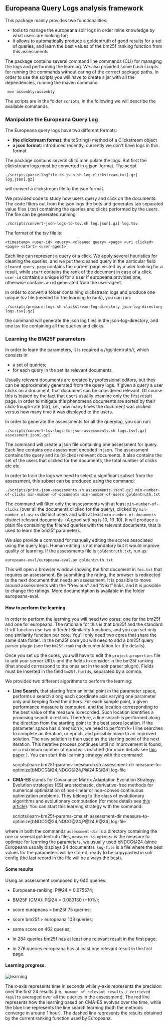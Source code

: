 ## Europeana Query Logs analysis framework 

This package mainly provides two functionalities: 

  * tools to manage the europeana solr logs in order mine knowledge by what users are looking for; 
  * it allows to automatically produce a goldentruth of good results for a set of queries, and learn the best values of the bm25f ranking function from this assessments
  
The package contains several command line commands (CLI) for managing the logs and performing the learning. 
We also provided some bash scripts for running the commands without caring of the correct package paths. 
In order to use the scripts you will have to create a jar with all the dependencies, running the maven command
 
     mvn assembly:assembly 

The scripts are in the folder `scripts`, in the following we will describe the available commands.   
  
### Manipolate the Europeana Query Log 

The Europeana query logs have two different formats:
  
  * **the clickstream format**: the toString() method of a Clickstream object
  * **a json format**: introduced recently, currently we don't have logs in this format. 
 
The package contains several cli to manipulate the logs. But first the clickstream logs must be converted
in a json-format. The script 

    ./scripts/parse-logfile-to-json.sh log-clickstream.txt[.gz] log.json[.gz]

will convert a clickstream file to the json format. 

We provided code to study how users query and click on the documents. The code filters out from the json logs 
the bots and generates tab separated value files (.tsv) containing the queries and clicks performed by the users. 
The file can be generated running: 

    ./scripts/convert-json-logs-to-tsv.sh log.json[.gz] log.tsv

The format of the tsv file is: 

	<timestamp>	<user-id> <query> <cleaned query> <page> <uri clicked> <page> <start> <user-agent>

Each line can represent a query or a click. We apply several heuristics for cleaning the queries, and we 
put the cleaned query in the particular field `cleaned query`. `page` contains the current page visited by a user looking for a result,
while `start` contains the rank of the document in case of a click. `user-id` contains a unique id for a user
if europeana provides one, otherwise contains an id generated from the user-agent. 

In order to convert a folder containing clickstream logs and produce one unique tsv file (needed for the learning to rank), 
you can run: 

    ./scripts/prepare-logs.sh clickstream-log-directory json-log-directory logs.tsv[.gz]

the command will generate the json log files in the json-log-directory, and one tsv file containing all the queries and clicks. 


### Learning the BM25F parameters

In order to learn the parameters, it is required a //goldentruth//, which consists in:
  
  * a set of queries;
  * for each query in the set its relevant documents. 
  
Usually relevant documents are created by professional editors, but they can  be approximately generated
from the query logs. If given a query a user clicks on a document, that document can be considered relevant. Of course this is biased
by the fact that users usually examine only the first result page. In order to mitigate this phenomena documents are sorted by their
click-trough-rate (ctr), i.e., how many times the document was clicked versus how many time it was displayed to the users. 

In order to generate the assessments for all the querylog, you can run: 

    ./scripts/convert-tsv-logs-to-json-assessments.sh logs.tsv[.gz] assessment.json[.gz]

The command will create a json file containing one assessment for query. Each line contains one assessment encoded in json. 
The assessment contains the query and its (clicked) relevant documents. It also contains the set of the users that clicked for 
the documents, the total number of clicks etc etc. 

In order to train the logs we need to select a significant subset from the assessment, this subset can be 
produced using the command: 

    ./scripts/print-json-assessments.sh assessments.json[.gz] min-number-of-clicks min-number-of-documents min-number-of-users goldentruth.txt

The command will filter only the assessments with at least `min-number-of-clicks` (over all the documents clicked for the query), clicked 
by `min-number-of-users` distinct users and with at least `min-number-of-documents` distinct relevant documents. (A good setting is 10, 10 ,10). 
It will produce a plain file containing the filtered queries with the relevant documents, that is used to learn the bm25f parameters. 

We also provide a command for manually editing the scores associated using the query logs. Human editing is not mandatory but it would improve
quality of learning. If the assessments file is `goldentruth.txt`, run as:

	europeana-eval/europeana-eval.py goldentruth.txt

This will open a browser window showing the first document in `foo.txt` that  requires an assessment.
By submitting the rating, the browser is redirected to the next document that needs an assessment. It is possible to move around assessments with the "Previous" and "Next" links, and it is possible to change the ratings.
More documentation is available in the folder europeana-eval.


#### How to perform the learning

In order to perform the learning you will need two cores: one for the bm25f and one for europeana. The rationale for this is that
bm25f and the standard tf-idf function use two different Similarity functions, and you can set only one similarity function per core. 
You'll only need two cores that share the same data folder. In the bm25f core you will need to add a bm25f query parser plugin (see the 
`bm25f-ranking` documentation for the details). 

Once you set up the cores, you will have to edit the `project.properties` file to add your server URLs and the fields to consider in the 
bm25f ranking (that should correspond to the ones set in the solr parser plugin). Fields must be inserted in the field `bm25f.fields`, separated
by a comma. 

We provided two different algorithms to perform the learning: 

   * **Line Search**, that starting from an initial point in the parameter space, performs a search along each coordinate axis varying one parameter only and keeping fixed the others. For each sample point, a given performance measure is computed, and the location corresponding to the best value of the measure is recorded. Such location identifies a promising search direction. Therefore, a line search is performed along the direction from the starting point to the best score location. If the parameter space has dimension k, we need to perform k+1 line searches to complete an iteration, or epoch, and possibly move to an improved solution. The new solution is then used as the starting point of the next iteration. This iterative process continues until no improvement is found, or a maximum number of epochs is reached (for more details see [this paper](research.microsoft.com/apps/pubs/default.aspx?id=65237) ). You can start this learning strategy with the command: 
   
    	scripts/learn-bm25f-params-linesearch.sh assessment-dir measure-to-optimize[bNDCG@24,NDCG@24,P@24,R@24] log-file    
 
   * **CMA-ES** stands for Covariance Matrix Adaptation Evolution Strategy. Evolution strategies (ES) are stochastic, derivative-free methods for numerical optimization of non-linear or non-convex continuous optimization problems. They belong to the class of evolutionary algorithms and evolutionary computation (for more details see [this article](http://en.wikipedia.org/wiki/CMA-ES)).  You can start this learning strategy with the command: 
   
		scripts/learn-bm25f-params-cma.sh assessment-dir measure-to-optimize[bNDCG@24,NDCG@24,P@24,R@24] log-file    
   
 
where in both the commands `assessment-dir` is a directory containing the one or several goldentruth files, `measure-to-optmize` is the measure to 
optimize for learning the parameters, we usually used bNDCG@24 (since Europeana usually displays  24 documents). `log-file` is 
a file where the best values for the parameters will be stored, ready to be copypasted in solr config (the last record in the file will be 
always the best). 

#### Some results

Using an assessment composed by 640 queries: 

  * Europeana-ranking: P@24 = 0.075574;
  * BM25F (CMA): P@24 = 0.083130 (+10%);
  
  * score europeana > bm25f  75 queries;
  * score bm25f > europeana 103 queries;
  * same score on 462 queries;
  
  * in 284 queries bm25f has at least one relevant result in the first page;
  * in 276 queries europeana has at least one relevant result in the first page.
 
 
#### Learning progress:  
 
![learning](https://dl.dropboxusercontent.com/u/4663256/tmp/learning.png) 

The x-axis represents time in seconds while y-axis represents the precision over the first 24 results (i.e., `number of relevant results / retrieved results` averaged over all the queries in the assessment). The red line represents how the learning based on CMA-ES evolves over the time, while the blue line represents the line search learning (both the methods converge in around 1 hour). The dashed line represents the results obtained by the current 
ranking function used by Europeana. 




 




 
